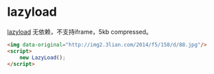 # lazyload

[lazyload](https://github.com/verlok/lazyload) 无依赖，不支持iframe，5kb compressed。

```html
<img data-original="http://img2.3lian.com/2014/f5/158/d/88.jpg"/>
<script>
    new LazyLoad();
</script>
```